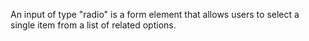 An input of type "radio" is a form element that allows users to select a single item from a list of related options.